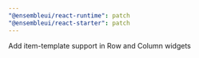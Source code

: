 ```yaml
---
"@ensembleui/react-runtime": patch
"@ensembleui/react-starter": patch
---
```


Add item-template support in Row and Column widgets
